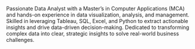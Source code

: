 Passionate Data Analyst with a Master’s in Computer Applications (MCA) and hands-on experience in data visualization, analysis, and management. Skilled in leveraging Tableau, SQL, Excel, and Python to extract actionable insights and drive data-driven decision-making. Dedicated to transforming complex data into clear, strategic insights to solve real-world business challenges.
